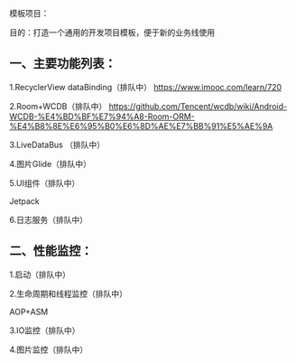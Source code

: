 模板项目：

目的：打造一个通用的开发项目模板，便于新的业务线使用

  

## 一、主要功能列表：

1.RecyclerView dataBinding（排队中）
  https://www.imooc.com/learn/720

2.Room+WCDB（排队中）
  https://github.com/Tencent/wcdb/wiki/Android-WCDB-%E4%BD%BF%E7%94%A8-Room-ORM-%E4%B8%8E%E6%95%B0%E6%8D%AE%E7%BB%91%E5%AE%9A

3.LiveDataBus （排队中）



4.图片Glide（排队中）



5.UI组件（排队中）

  Jetpack

6.日志服务（排队中）



## 二、性能监控：

1.启动（排队中）

2.生命周期和线程监控（排队中）

   AOP+ASM

3.IO监控（排队中）

4.图片监控（排队中）

